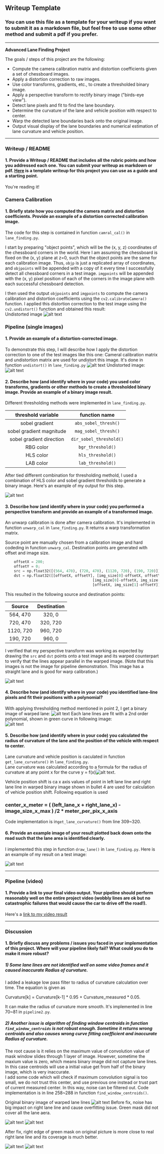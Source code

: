## Writeup Template

### You can use this file as a template for your writeup if you want to submit it as a markdown file, but feel free to use some other method and submit a pdf if you prefer.

---

**Advanced Lane Finding Project**

The goals / steps of this project are the following:

* Compute the camera calibration matrix and distortion coefficients given a set of chessboard images.
* Apply a distortion correction to raw images.
* Use color transforms, gradients, etc., to create a thresholded binary image.
* Apply a perspective transform to rectify binary image ("birds-eye view").
* Detect lane pixels and fit to find the lane boundary.
* Determine the curvature of the lane and vehicle position with respect to center.
* Warp the detected lane boundaries back onto the original image.
* Output visual display of the lane boundaries and numerical estimation of lane curvature and vehicle position.

[//]: # (Image References)

[image0]: ./report_image/orig.png "Original"
[image1]: ./report_image/undistort_output.png "Undistorted"
[image2]: ./test_images/test1.jpg "Road Transformed"
[image3]: ./report_image/binary_combo_example.png "Binary Example"
[image4]: ./report_image/warp_verify.png "Warp Example"
[color_fit_lines]: ./report_image/color_fit_lines.png "Fit Visual"
[image6]: ./report_image/example_output.png "Output"
[video1]: ./project_video.mp4 "Video"
[warped_lane]: ./report_image/warped_binary.png "warped_lane"
[curvature_eq]: ./report_image/curvature_eq.png "curvature_eq"
[after1]: ./report_image/discussion/after.png "after1"
[after2]: ./report_image/discussion/after2.png "after2"
[before1]: ./report_image/discussion/before1.png "before1"
[before2]: ./report_image/discussion/before2.png "before2"
[binary]: ./report_image/discussion/binary.png "binary"


---

### Writeup / README

#### 1. Provide a Writeup / README that includes all the rubric points and how you addressed each one.  You can submit your writeup as markdown or pdf.  [Here](https://github.com/udacity/CarND-Advanced-Lane-Lines/blob/master/writeup_template.md) is a template writeup for this project you can use as a guide and a starting point.  

You're reading it!

### Camera Calibration

#### 1. Briefly state how you computed the camera matrix and distortion coefficients. Provide an example of a distortion corrected calibration image.

The code for this step is contained in function `camral_cal()` in `lane_finding.py`.

I start by preparing "object points", which will be the (x, y, z) coordinates of the chessboard corners in the world. Here I am assuming the chessboard is fixed on the (x, y) plane at z=0, such that the object points are the same for each calibration image.  Thus, `objp` is just a replicated array of coordinates, and `objpoints` will be appended with a copy of it every time I successfully detect all chessboard corners in a test image.  `imgpoints` will be appended with the (x, y) pixel position of each of the corners in the image plane with each successful chessboard detection.  

I then used the output `objpoints` and `imgpoints` to compute the camera calibration and distortion coefficients using the `cv2.calibrateCamera()` function.  I applied this distortion correction to the test image using the `cv2.undistort()` function and obtained this result:   
Undistorted image
![alt text][image1]


### Pipeline (single images)


#### 1. Provide an example of a distortion-corrected image.

To demonstrate this step, I will describe how I apply the distortion correction to one of the test images like this one:
Cameral calibration matrix and undistortion matrix are used for undistort this image. It's done in function `undistort()` in `lane_finding.py`
![alt text][image0]
Undistorted image:   
![alt text][image1]

#### 2. Describe how (and identify where in your code) you used color transforms, gradients or other methods to create a thresholded binary image.  Provide an example of a binary image result.


Different thresholding methods were implemented in `lane_finding.py`. 

| threshold variable        | function name   | 
|:-----------------------------:|:---------------------------:| 
| sobel gradient                | `abs_sobel_thresh()`        | 
| sobel gradient magnitude      | `mag_sobel_thresh()`      |
| sobel gradient direction      | `dir_sobel_threshold()`     |
| RBG color                     | `bgr_threshold()`        |
| HLS color                     | `hls_threshold()`        |
| LAB color                     | `lab_threshold()`        |



After tied different combination for thresholding methold, I used a combination of HLS color and sobel gradient thresholds to generate a binary image.  Here's an example of my output for this step.  

![alt text][image3]

#### 3. Describe how (and identify where in your code) you performed a perspective transform and provide an example of a transformed image.

An unwarp calibration is done after camera calibration. It's implemented in function `unwarp_cal` in `lane_finding.py`. It returns a warp transformation matrix.

 Source point are manually chosen from a calibration image and hard codeding in function `unwarp_cal`. Destination points are generated with offset and image size. 

```python
    offsetX = 200;
    offsetY = 0;
    src = np.float32([(564, 470), (720, 470), (1120, 720), (190, 720)])
    dst = np.float32([[offsetX, offsetY], [img_size[0]-offsetX, offsetY], 
                                        [img_size[0]-offsetX, img_size[1]-offsetY], 
                                        [offsetX, img_size[1]-offsetY]])
```

This resulted in the following source and destination points:

| Source        | Destination   | 
|:-------------:|:-------------:| 
| 564, 470      | 320, 0        | 
| 720, 470      | 320, 720      |
| 1120, 720     | 960, 720      |
| 190, 720      | 960, 0        |

I verified that my perspective transform was working as expected by drawing the `src` and `dst` points onto a test image and its warped counterpart to verify that the lines appear parallel in the warped image. (Note that this images is not the image for pipeline demonstration. This image has a straight lane and is good for warp calibration.)

![alt text][image4]



#### 4. Describe how (and identify where in your code) you identified lane-line pixels and fit their positions with a polynomial?


With applying thresholding method mentioned in point 2, I get a binary image of warped lane:
![alt text][warped_lane]
Each lane lines are fit with a 2nd order polynomial, shown in green curve in following image:   
![alt text][color_fit_lines]


#### 5. Describe how (and identify where in your code) you calculated the radius of curvature of the lane and the position of the vehicle with respect to center.

Lane curvature and vehicle position is caculated in function `get_lane_curvature()` in `lane_finding.py`.   
Lane curvature was calculated according to a formula for the radius of curvature at any point x for the curve y = f(x)![alt text][curvature_eq ].

Vehicle position shift is ca
x axis values of point in left lane line and right lane line in warped binary image shown in bullet 4 are used for calculation of vehicle position shift. Following equation is used   
### center_x_meter = ( (left_lane_x + right_lane_x) - image_size_x_max ) /2 * meter_per_pix_x_axis   
Code implementation is in`get_lane_curvature()` from line 309~320.

#### 6. Provide an example image of your result plotted back down onto the road such that the lane area is identified clearly.

I implemented this step in function `draw_lane()` in `lane_finding.py`.  Here is an example of my result on a test image:

![alt text][image6]

---

### Pipeline (video)

#### 1. Provide a link to your final video output.  Your pipeline should perform reasonably well on the entire project video (wobbly lines are ok but no catastrophic failures that would cause the car to drive off the road!).

Here's a [link to my video result](https://youtu.be/YWjNg0QpPfc)

---

### Discussion

#### 1. Briefly discuss any problems / issues you faced in your implementation of this project.  Where will your pipeline likely fail?  What could you do to make it more robust?

##### 1) Some lane lines are not identified well on some video frames and it caused inaccurate Radius of curvature. 
I added a leakage low pass filter to radius of curvature calculation over time. The equation is given as

Curvature[k] = Curvature[k-1] * 0.95 + Curvature_measured * 0.05.

It can make the radius of curvature more smooth. It's implemented in line 70~81 in `pipeline2.py`.

##### 2) Another issue is algorithm of finding window centroids in function `find_window_centroids` is not robust enough. Sometime it returns wrong centroids and also causes wrong curve fitting coefficient and inaccurate Radius of curvature.
The root cause is it relies on the maximum value of convolution value of mask window slides through 1 layer of image. However, sometime the maxium value is zero, which means binary image did not capture lane lines. In this case centroids will use a initial value get from half of the binary image, which is very inaccurate.    
I add some code which will check if maximum convolution signal is too small, we do not trust this center, and use previous one instead or trust part of current measured center. In this way, noise can be filtered out.
Code implementation is in line 258~288 in function `find_window_centroids()`.   

Original binary image of warped lane lines
![alt text][binary]
Before fix, noise has big impact on right lane line and cause overfitting issue. Green mask did not cover all the lane aera.   

![alt text][before1]
![alt text][before2]

After fix, right edge of green mask on original picture is more close to real right lane line and its coverage is much better.    

![alt text][after1]
![alt text][after2]
